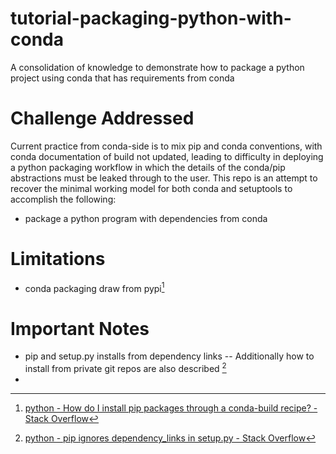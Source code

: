 # tutorial-packaging-python-with-conda
A consolidation of knowledge to demonstrate how to package a python project using conda that has requirements from conda

# Challenge Addressed
Current practice from conda-side is to mix pip and conda conventions, with conda documentation of build not updated, leading to difficulty in deploying a python packaging workflow in which the details of the conda/pip abstractions must be leaked through to the user.  This repo is an attempt to recover the minimal working model for both conda and setuptools to accomplish the following:
- package a python program with dependencies from conda

# Limitations
- conda packaging draw from pypi[^1]

# Important Notes
- pip and setup.py installs from dependency links -- Additionally how to install from private git repos are also described [^2]
- 

[^1]: [python - How do I install pip packages through a conda-build recipe? - Stack Overflow](https://stackoverflow.com/questions/64916092/how-do-i-install-pip-packages-through-a-conda-build-recipe)
[^2]: [python - pip ignores dependency_links in setup.py - Stack Overflow](https://stackoverflow.com/questions/12518499/pip-ignores-dependency-links-in-setup-py)
